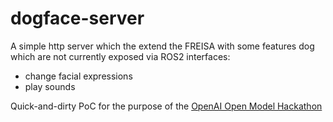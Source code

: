# dogface-server

A simple http server which the extend the FREISA with some features dog which are not currently exposed via ROS2 interfaces:

- change facial expressions
- play sounds

Quick-and-dirty PoC for the purpose of the [OpenAI Open Model Hackathon](https://openai.devpost.com/)

<!-- EOF -->